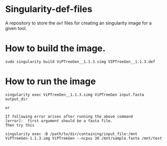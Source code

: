 # Singularity-def-files
A repository to store the `def` files for creating an singularity image for a given tool.

# How to build the image.
```
sudo singularity build ViPTreeGen__1.1.3.simg VIPTreeGen__1.1.3.def
```
# How to run the image
```
singularity exec ViPTreeGen__1.1.3.simg ViPTreeGen input.fasta output_dir

or

If following error arises after running the above command
[error]:  first argument should be a fasta file.
Then try this

singularity exec -B /path/to/dir/containing/input_file:/mnt ViPTreeGen-1.1.3.img ViPTreeGen --ncpus 30 /mnt/sample.fasta /mnt/test
```
